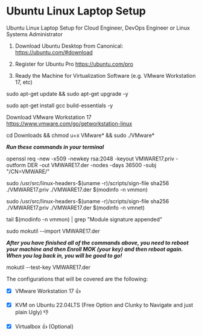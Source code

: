 # Ubuntu Linux Laptop Setup

Ubuntu Linux Laptop Setup for Cloud Engineer, DevOps Engineer or Linux Systems Administrator

1. Download Ubuntu Desktop from Canonical:
https://ubuntu.com/#download

2. Register for Ubuntu Pro
https://ubuntu.com/pro

3. Ready the Machine for Virtualization Software (e.g. VMware Workstation 17, etc)

sudo apt-get update && sudo apt-get upgrade -y

sudo apt-get install gcc build-essentials -y

Download VMware Workstation 17
https://www.vmware.com/go/getworkstation-linux

cd Downloads && chmod u+x VMware* && sudo ./VMware*

***Run these commands in your terminal***

openssl req -new -x509 -newkey rsa:2048 -keyout VMWARE17.priv -outform DER -out VMWARE17.der -nodes -days 36500 -subj "/CN=VMWARE/"

sudo /usr/src/linux-headers-$(uname -r)/scripts/sign-file sha256 ./VMWARE17.priv ./VMWARE17.der $(modinfo -n vmmon)

sudo /usr/src/linux-headers-$(uname -r)/scripts/sign-file sha256 ./VMWARE17.priv ./VMWARE17.der $(modinfo -n vmnet)

tail $(modinfo -n vmmon) | grep "Module signature appended"

sudo mokutil --import VMWARE17.der

***After you have finished all of the commands above, you need to reboot your machine and then Enroll MOK (your key) and then reboot again. When you log back in, you will be good to go!***

mokutil --test-key VMWARE17.der

The configurations that will be covered are the following:

- [x] VMware Workstation 17 :+1:

- [X] KVM on Ubuntu 22.04LTS (Free Option and Clunky to Navigate and just plain Ugly) :-1:

- [x] Virtualbox :+1: (Optional)


